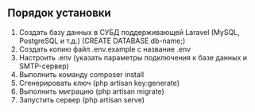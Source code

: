 ## Порядок установки

1. Создать базу данных в СУБД поддерживающей Laravel (MySQL, PostgreSQL и т.д.) (CREATE DATABASE db-name;)
2. Создать копию файл .env.example с название .env
3. Настроить .env (указать параметры подключения к базе данных и SMTP-сервер)
4. Выполнить команду composer install
5. Сгенерировать ключ (php artisan key:generate)
6. Выполнить миграцию (php artisan migrate)
7. Запустить сервер (php artisan serve)
